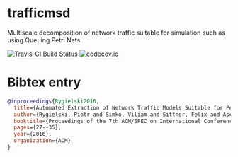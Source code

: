 # trafficmsd
Multiscale decomposition of network traffic suitable for simulation such as using Queuing Petri Nets.

[![Travis-CI Build Status](https://travis-ci.org/vsimko/trafficmsd.svg?branch=master)](https://travis-ci.org/vsimko/trafficmsd)
[![codecov.io](https://codecov.io/github/vsimko/trafficmsd/coverage.svg?branch=master)](https://codecov.io/github/vsimko/trafficmsd?branch=master)

# Bibtex entry
``` bibtex
@inproceedings{Rygielski2016,
  title={Automated Extraction of Network Traffic Models Suitable for Performance Simulation},
  author={Rygielski, Piotr and Simko, Viliam and Sittner, Felix and Aschenbrenner, Doris and Kounev, Samuel and Schilling, Klaus},
  booktitle={Proceedings of the 7th ACM/SPEC on International Conference on Performance Engineering},
  pages={27--35},
  year={2016},
  organization={ACM}
}
```
